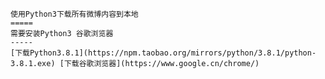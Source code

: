     使用Python3下载所有微博内容到本地
    =====
    需要安装Python3 谷歌浏览器
    -----
    [下载Python3.8.1](https://npm.taobao.org/mirrors/python/3.8.1/python-3.8.1.exe) [下载谷歌浏览器](https://www.google.cn/chrome/)
